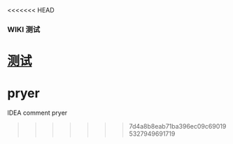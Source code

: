 <<<<<<< HEAD
### WIKI 测试
[测试](./wikis/test.md)
=======
# pryer
IDEA comment pryer
>>>>>>> 7d4a8b8eab71ba396ec09c690195327949691719
